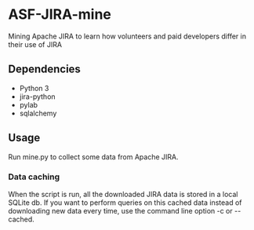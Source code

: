 # ASF-JIRA-mine
Mining Apache JIRA to learn how volunteers and paid developers differ in their use of JIRA

## Dependencies
- Python 3
- jira-python
- pylab
- sqlalchemy

## Usage
Run mine.py to collect some data from Apache JIRA.

### Data caching
When the script is run, all the downloaded JIRA data is stored in a local SQLite db. If you want to perform queries on
this cached data instead of downloading new data every time, use the command line option -c or --cached.
